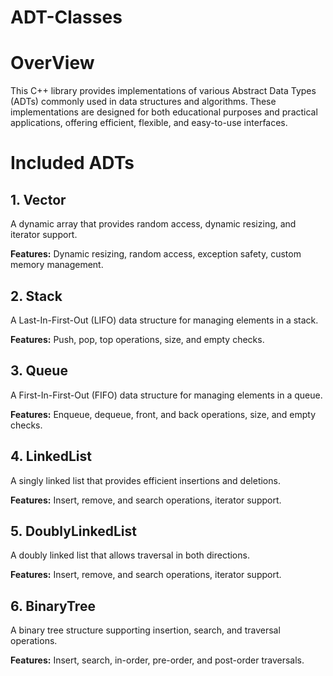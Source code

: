 # ADT-Classes

# OverView
This C++ library provides implementations of various Abstract Data Types (ADTs) commonly used in data structures and algorithms. These implementations are designed for both educational purposes and practical applications, offering efficient, flexible, and easy-to-use interfaces.

# Included ADTs
## 1. Vector
A dynamic array that provides random access, dynamic resizing, and iterator support.

**Features:** Dynamic resizing, random access, exception safety, custom memory management.

## 2. Stack
A Last-In-First-Out (LIFO) data structure for managing elements in a stack.

**Features:** Push, pop, top operations, size, and empty checks.

## 3. Queue
A First-In-First-Out (FIFO) data structure for managing elements in a queue.

**Features:** Enqueue, dequeue, front, and back operations, size, and empty checks.

## 4. LinkedList
A singly linked list that provides efficient insertions and deletions.

**Features:** Insert, remove, and search operations, iterator support.  

## 5. DoublyLinkedList
A doubly linked list that allows traversal in both directions.

**Features:** Insert, remove, and search operations, iterator support.

## 6. BinaryTree
A binary tree structure supporting insertion, search, and traversal operations.

**Features:** Insert, search, in-order, pre-order, and post-order traversals.








